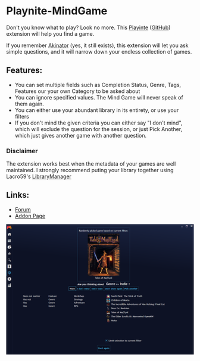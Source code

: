 # Playnite-MindGame
Don't you know what to play? Look no more. This [Playinte](https://playnite.link/) ([GitHub](https://github.com/JosefNemec/Playnite/)) extension will help you find a game.

If you remember [Akinator](https://en.akinator.com/) (yes, it still exists), this extension will let you ask simple questions, and it will narrow down your endless collection of games.

## Features:
* You can set multiple fields such as Completion Status, Genre, Tags, Features our your own Category to be asked about
* You can ignore specified values. The Mind Game will never speak of them again.
* You can either use your abundant library in its entirety, or use your filters
* If you don't mind the given criteria you can either say "I don't mind", which will exclude the question for the session, or just Pick Another, which just gives another game with another question.

### Disclaimer
The extension works best when the metadata of your games are well maintained. I strongly recommend puting your library together using Lacro59's [LibraryManager](https://github.com/Lacro59/playnite-librarymanagement-plugin)

## Links:
* [Forum](https://playnite.link/forum/thread-1406.html)
* [Addon Page](https://playnite.link/addons.html#gerren-mindgame)

![mindgame](https://raw.githubusercontent.com/Gerren/Playnite-MindGame/master/mindgame.png)
